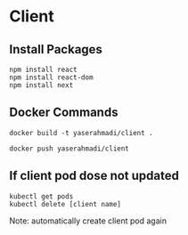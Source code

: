 # Client

## Install Packages

```
npm install react
npm install react-dom
npm install next
```

## Docker Commands

```
docker build -t yaserahmadi/client .

docker push yaserahmadi/client
```

## If client pod dose not updated
```
kubectl get pods
kubectl delete [client name]
```
Note: automatically create client pod again